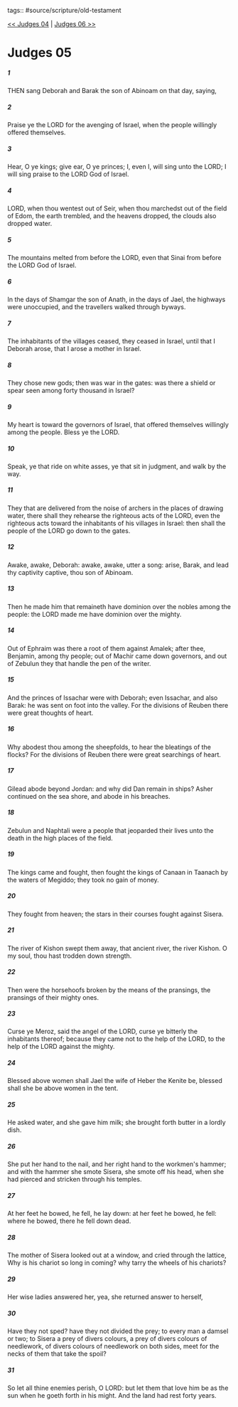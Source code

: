 tags:: #source/scripture/old-testament

[<< Judges 04](/Old_Testament/07_Judges/Judges_04.md) | [Judges 06 >>](/Old_Testament/07_Judges/Judges_06.md)

# Judges 05

##### 1

THEN sang Deborah and Barak the son of Abinoam on that day, saying,

##### 2

Praise ye the LORD for the avenging of Israel, when the people willingly offered themselves.

##### 3

Hear, O ye kings; give ear, O ye princes; I, even I, will sing unto the LORD; I will sing praise to the LORD God of Israel.

##### 4

LORD, when thou wentest out of Seir, when thou marchedst out of the field of Edom, the earth trembled, and the heavens dropped, the clouds also dropped water.

##### 5

The mountains melted from before the LORD, even that Sinai from before the LORD God of Israel.

##### 6

In the days of Shamgar the son of Anath, in the days of Jael, the highways were unoccupied, and the travellers walked through byways.

##### 7

The inhabitants of the villages ceased, they ceased in Israel, until that I Deborah arose, that I arose a mother in Israel.

##### 8

They chose new gods; then was war in the gates: was there a shield or spear seen among forty thousand in Israel?

##### 9

My heart is toward the governors of Israel, that offered themselves willingly among the people. Bless ye the LORD.

##### 10

Speak, ye that ride on white asses, ye that sit in judgment, and walk by the way.

##### 11

They that are delivered from the noise of archers in the places of drawing water, there shall they rehearse the righteous acts of the LORD, even the righteous acts toward the inhabitants of his villages in Israel: then shall the people of the LORD go down to the gates.

##### 12

Awake, awake, Deborah: awake, awake, utter a song: arise, Barak, and lead thy captivity captive, thou son of Abinoam.

##### 13

Then he made him that remaineth have dominion over the nobles among the people: the LORD made me have dominion over the mighty.

##### 14

Out of Ephraim was there a root of them against Amalek; after thee, Benjamin, among thy people; out of Machir came down governors, and out of Zebulun they that handle the pen of the writer.

##### 15

And the princes of Issachar were with Deborah; even Issachar, and also Barak: he was sent on foot into the valley. For the divisions of Reuben there were great thoughts of heart.

##### 16

Why abodest thou among the sheepfolds, to hear the bleatings of the flocks? For the divisions of Reuben there were great searchings of heart.

##### 17

Gilead abode beyond Jordan: and why did Dan remain in ships? Asher continued on the sea shore, and abode in his breaches.

##### 18

Zebulun and Naphtali were a people that jeoparded their lives unto the death in the high places of the field.

##### 19

The kings came and fought, then fought the kings of Canaan in Taanach by the waters of Megiddo; they took no gain of money.

##### 20

They fought from heaven; the stars in their courses fought against Sisera.

##### 21

The river of Kishon swept them away, that ancient river, the river Kishon. O my soul, thou hast trodden down strength.

##### 22

Then were the horsehoofs broken by the means of the pransings, the pransings of their mighty ones.

##### 23

Curse ye Meroz, said the angel of the LORD, curse ye bitterly the inhabitants thereof; because they came not to the help of the LORD, to the help of the LORD against the mighty.

##### 24

Blessed above women shall Jael the wife of Heber the Kenite be, blessed shall she be above women in the tent.

##### 25

He asked water, and she gave him milk; she brought forth butter in a lordly dish.

##### 26

She put her hand to the nail, and her right hand to the workmen's hammer; and with the hammer she smote Sisera, she smote off his head, when she had pierced and stricken through his temples.

##### 27

At her feet he bowed, he fell, he lay down: at her feet he bowed, he fell: where he bowed, there he fell down dead.

##### 28

The mother of Sisera looked out at a window, and cried through the lattice, Why is his chariot so long in coming? why tarry the wheels of his chariots?

##### 29

Her wise ladies answered her, yea, she returned answer to herself,

##### 30

Have they not sped? have they not divided the prey; to every man a damsel or two; to Sisera a prey of divers colours, a prey of divers colours of needlework, of divers colours of needlework on both sides, meet for the necks of them that take the spoil?

##### 31

So let all thine enemies perish, O LORD: but let them that love him be as the sun when he goeth forth in his might. And the land had rest forty years.
